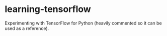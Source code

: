 # learning-tensorflow
Experimenting with TensorFlow for Python (heavily commented so it can be used as a reference).
